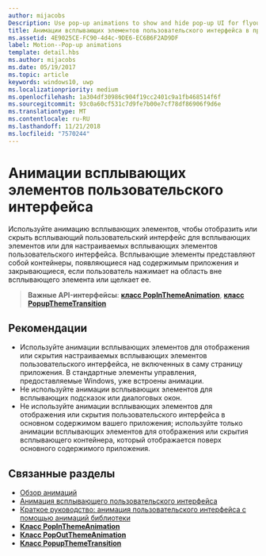 ```yaml
---
author: mijacobs
Description: Use pop-up animations to show and hide pop-up UI for flyouts or custom pop-up UI elements. Pop-up elements are containers that appear over the app's content and are dismissed if the user taps or clicks outside of the pop-up element.
title: Анимации всплывающих элементов пользовательского интерфейса в приложениях UWP
ms.assetid: 4E9025CE-FC90-4d4c-9DE6-EC6B6F2AD9DF
label: Motion--Pop-up animations
template: detail.hbs
ms.author: mijacobs
ms.date: 05/19/2017
ms.topic: article
keywords: windows10, uwp
ms.localizationpriority: medium
ms.openlocfilehash: 1a304df30986c904f19cc2401c9a1fb468514f6f
ms.sourcegitcommit: 93c0a60cf531c7d9fe7b00e7cf78df86906f9d6e
ms.translationtype: MT
ms.contentlocale: ru-RU
ms.lasthandoff: 11/21/2018
ms.locfileid: "7570244"
---
```

# <a name="pop-up-ui-animations"></a>Анимации всплывающих элементов пользовательского интерфейса



Используйте анимацию всплывающих элементов, чтобы отобразить или скрыть всплывающий пользовательский интерфейс для всплывающих элементов или для настраиваемых всплывающих элементов пользовательского интерфейса. Всплывающие элементы представляют собой контейнеры, появляющиеся над содержимым приложения и закрывающиеся, если пользователь нажимает на область вне всплывающего элемента или щелкает ее.

> **Важные API-интерфейсы**: [**класс PopInThemeAnimation**](https://msdn.microsoft.com/library/windows/apps/br210383), [**класс PopupThemeTransition**](https://msdn.microsoft.com/library/windows/apps/hh969172)


## <a name="dos-and-donts"></a>Рекомендации


-   Используйте анимации всплывающих элементов для отображения или скрытия настраиваемых всплывающих элементов пользовательского интерфейса, не включенных в саму страницу приложения. В стандартные элементы управления, предоставляемые Windows, уже встроены анимации.
-   Не используйте анимации всплывающих элементов для всплывающих подсказок или диалоговых окон.
-   Не используйте анимации всплывающих элементов для отображения или скрытия пользовательского интерфейса в основном содержимом вашего приложения; используйте только анимации всплывающих элементов для отображения или скрытия всплывающего контейнера, который отображается поверх основного содержимого приложения.

## <a name="related-articles"></a>Связанные разделы

* [Обзор анимаций](https://msdn.microsoft.com/library/windows/apps/mt187350)
* [Анимация всплывающего пользовательского интерфейса](https://msdn.microsoft.com/library/windows/apps/xaml/jj649433)
* [Краткое руководство: анимация пользовательского интерфейса с помощью анимаций библиотеки](https://msdn.microsoft.com/library/windows/apps/xaml/hh452703)
* [**Класс PopInThemeAnimation**](https://msdn.microsoft.com/library/windows/apps/br210383)
* [**Класс PopOutThemeAnimation**](https://msdn.microsoft.com/library/windows/apps/br210391)
* [**Класс PopupThemeTransition**](https://msdn.microsoft.com/library/windows/apps/hh969172)

 

 





